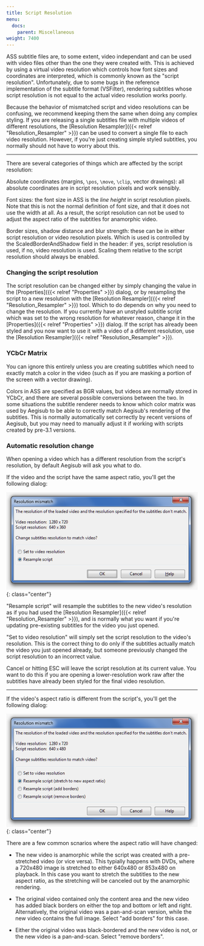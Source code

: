```yaml
---
title: Script Resolution
menu:
  docs:
    parent: Miscellaneous
weight: 7400
---
```


ASS subtitle files are, to some extent, video independant and can be used with video files other than the one they were created with.
This is achieved by using a virtual video resolution which controls how font sizes and coordinates are interpreted, which is commonly known as the "script resolution".
Unfortunately, due to some bugs in the reference implementation of the subtitle format (VSFilter), rendering subtitles whose script resolution is not equal to the actual video resolution works poorly.

Because the behavior of mismatched script and video resolutions can be confusing, we recommend keeping them the same when doing any complex styling.
If you are releasing a single subtitles file with multiple videos of different resolutions, the [Resolution Resampler]({{< relref "Resolution_Resampler" >}}) can be used to convert a single file to each video resolution.
However, if you're just creating simple styled subtitles, you normally should not have to worry about this.

----------------------

There are several categories of things which are affected by the script resolution:

Absolute coordinates (margins, `\pos`, `\move`, `\clip`, vector drawings): all absolute coordinates are in script resolution pixels and work sensibly.

Font sizes: the font size in ASS is the *line height* in script resolution pixels.
Note that this is not the normal definition of font size, and that it does not use the width at all.
As a result, the script resolution can not be used to adjust the aspect ratio of the subtitles for anamorphic video.

Border sizes, shadow distance and blur strength: these can be in either script resolution or video resolution pixels.
Which is used is controlled by the ScaledBorderAndShadow field in the header: if yes, script resolution is used, if no, video resolution is used.
Scaling them relative to the script resolution should always be enabled.

### Changing the script resolution

The script resolution can be changed either by simply changing the value in the [Properties]({{< relref "Properties" >}}) dialog, or by resampling the script to a new resolution with the [Resolution Resampler]({{< relref "Resolution_Resampler" >}}) tool.
Which to do depends on why you need to change the resolution.
If you currently have an unstyled subtitle script which was set to the wrong resolution for whatever reason, change it in the [Properties]({{< relref "Properties" >}}) dialog.
If the script has already been styled and you now want to use it with a video of a different resolution, use the [Resolution Resampler]({{< relref "Resolution_Resampler" >}}).

### YCbCr Matrix

You can ignore this entirely unless you are creating subtitles which need to exactly match a color in the video (such as if you are masking a portion of the screen with a vector drawing).

Colors in ASS are specified as BGR values, but videos are normally stored in YCbCr, and there are several possible conversions between the two.
In some situations the subtitle renderer needs to know which color matrix was used by Aegisub to be able to correctly match Aegisub's rendering of the subtitles.
This is normally automatically set correctly by recent versions of Aegisub, but you may need to manually adjust it if working with scripts created by pre-3.1 versions.

### Automatic resolution change

When opening a video which has a different resolution from the script's resolution, by default Aegisub will ask you what to do.

If the video and the script have the same aspect ratio, you'll get the following dialog:

![resolution-mismatch](/img/3.2/resolution-mismatch.png){: class="center"}

"Resample script" will resample the subtitles to the new video's resolution as if you had used the [Resolution Resampler]({{< relref "Resolution_Resampler" >}}), and is normally what you want if you're updating pre-existing subtitles for the video you just opened.

"Set to video resolution" will simply set the script resolution to the video's resolution.
This is the correct thing to do only if the subtitles actually match the video you just opened already, but someone previously changed the script resolution to an incorrect value.

Cancel or hitting ESC will leave the script resolution at its current value.
You want to do this if you are opening a lower-resolution work raw after the subtitles have already been styled for the final video resolution.

----------------------

If the video's aspect ratio is different from the script's, you'll get the following dialog:

![resolution-mismatch-ar](/img/3.2/resolution-mismatch-ar.png){: class="center"}

There are a few common scnarios where the aspect ratio will have changed:

* The new video is anamorphic while the script was created with a pre-stretched video (or vice versa).
  This typially happens with DVDs, where a 720x480 image is stretched to either 640x480 or 853x480 on playback.
  In this case you want to stretch the subtitles to the new aspect ratio, as the stretching will be canceled out by the anamorphic rendering.

* The original video contained only the content area and the new video has added black borders on either the top and bottom or left and right.
  Alternatively, the original video was a pan-and-scan version, while the new video contains the full image.
  Select "add borders" for this case.

* Either the original video was black-bordered and the new video is not, or the new video is a pan-and-scan.
  Select "remove borders".
